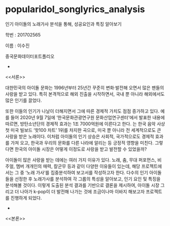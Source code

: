 # popularidol_songlyrics_analysis
인기 아이돌의 노래가사 분석을 통해, 성공요인과 특징 알아보기

학번 : 201702565

이름 : 이수진

중국문화데이터포트폴리오

*


<<서론>>

대한민국의 아이돌 문화는 1996년부터 25년간 꾸준히 변화·발전해 오면서 많은 팬들의 사랑을 받고 있다. 특히 본격적으로 해외 진출을 시작하면서, 국내 뿐 아니라 해외에서도 많은 인기를 끌었다. 

또한 이들의 인기가 나날이 더해지면서 그에 따른 경제적 가치도 점점 증가하고 있다. 예를 들어 2020년 9월 7일에 ‘한국문화관광연구원 문화산업연구센터’에서 발표한 내용에 따르면, 방탄소년단<Dynamite>의 경제적 효과는 1조 7000억원에 이른다고 한다. <Dynamite>는 한국 음악 사상 첫 미국 빌보드 ‘핫100 차트’ 1위를 차지한 곡으로, 미국 뿐 아니라 전 세계적으로도 큰 사랑을 받은 노래이다. 이처럼 아이돌의 인기 상승은 사회적, 국가적으로도 경제적 효과를 가져 오고, 한국과 우리의 문화를 다른 나라에 알리는 등 긍정적 영향을 미친다. 그렇다면 한국의 아이돌 시장은 어떻게 이정도로 사랑을 받고 발전할 수 있었을까?
  
  아이돌이 많은 사랑을 받는 데에는 여러 가지 이유가 있다. 노래, 춤, 무대 퍼포먼스, 비주얼, 멤버 개개인의 매력, 칼군무 등과 같이 다양한 이유들이 있는데, 해당 프로젝트에서는 그 중 ‘노래 가사’를 집중분석하여 보고서를 작성하고자 한다. 다수의 인기 아이돌들을 선정한 후 노래가사를 분석하여 각 그룹의 특성을 알아보고, 인기 요인 및 특징을 분석해볼 것이다. 이렇게 도출된 분석 결과를 기반으로 결론을 제시하여, 아이돌 시장 그리고 더 나아가 k-pop이 더 발전해 나가는 것에 조금이나마 이바지 해보고자 프로젝트를 진행하게 되었다.


*

<<본론>>
